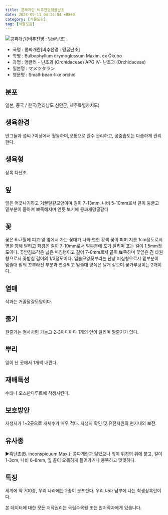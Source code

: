 ```yaml
---
title: 콩짜개란_비추천명덩굴난초
date: 2024-09-11 04:34:54 +0800
category: [식물도감]
tag: [식물도감]
---
```




![콩짜개란[비추천명 : 덩굴난초]](/fileUpload/plants/basic/Orchidaceae/Bulbophyllum/6209/3_th2.JPG)
- 국명 : 콩짜개란[비추천명 : 덩굴난초]
- 학명 : Bulbophyllum drymoglossum Maxim. ex Ökubo
- 과명 : 앵글러 - 난초과 (Orchidaceae) APG Ⅳ- 난초과 (Orchidaceae)
- 일본명 : マメツタラン
- 영문명 : Small-bean-like orchid


## 분포
일본, 중국 / 한국(전라남도 신안군; 제주특별자치도) 
## 생육환경
반그늘과 섭씨 7이상에서 월동하며,보통으로 관수 관리하고, 공중습도는 다습하게 관리한다.
## 생육형
상록 다년초
## 잎
잎은 어긋나기하고 거꿀달걀모양이며 길이 7-13mm, 나비 5-10mm로서 끝이 둥글고 밑부분이 좁아져 뽀족해지며 언듯 보기에 콩짜개덩굴같다
## 꽃
꽃은 6~7월에 피고 잎 옆에서 가는 꽃대가 나와 연한 황색 꽃이 피며 지름 1cm정도로서 옆을 향해 달리고 화경은 길이 7-10mm로서 밑부분에 포가 달리며 포는 길이 1.5mm정도이다. 꽃받침조각은 넓은 피침형이고 길이 7-8mm로서 끝이 뾰족하며 꽃잎은 긴 타원형으로서 꽃받침 길이의 1/3정도이다. 입술모양꽃부리는 난상 피침형으로서 밑부분이 암술대 밑의 꼬부라진 부분과 연결되고 암술대 양쪽은 날개 같으며 꽃가루덩이는 2개이다.
## 열매
삭과는 거꿀달걀모양이다.
## 줄기
원줄기는 철사처럼 가늘고 2-3마디마다 1개의 잎이 달리며 알줄기가 없다.
## 뿌리
잎이 난 곳에서 1개씩 내린다.
## 재배특성
수태나 오스만다루트에 착생시킨다.
## 보호방안
자생지가 1~2곳으로 개체수가 매우 적다. 자생지 확인 및 유전자원의 현지내외 보전.
## 유사종
▶혹난초(B. inconspicuum Max.): 콩짜개란과 닮았으나 잎이 위경의 위에 붙고, 길이 1-3cm, 나비 6-8mm, 잎 끝이 오목하게 들어가거나 뭉뚝하고 밋밋하다.
## 특징
세계에 약 700종, 우리 나라에는 2종이 분포한다. 우리 나라 남부에 나는 착생상록란이다.






본 데이터에 대한 모든 저작권리는 국립수목원 또는 원저작자에게 있습니다.
